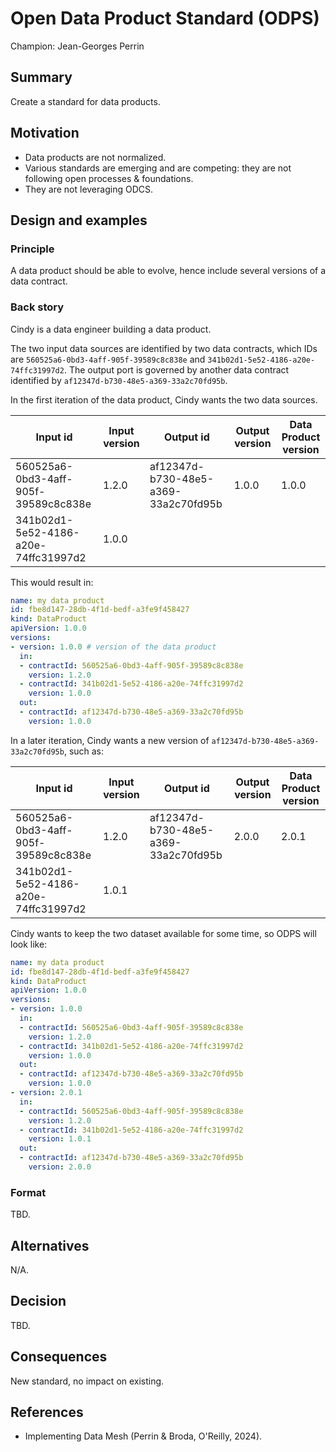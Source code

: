 # Open Data Product Standard (ODPS)

Champion: Jean-Georges Perrin

## Summary

Create a standard for data products.

## Motivation

* Data products are not normalized.
* Various standards are emerging and are competing: they are not following open processes & foundations.
* They are not leveraging ODCS.

## Design and examples

### Principle
A data product should be able to evolve, hence include several versions of a data contract.

### Back story
Cindy is a data engineer building a data product.

The two input data sources are identified by two data contracts, which IDs are `560525a6-0bd3-4aff-905f-39589c8c838e` and `341b02d1-5e52-4186-a20e-74ffc31997d2`. The output port is governed by another data contract identified by `af12347d-b730-48e5-a369-33a2c70fd95b`.

In the first iteration of the data product, Cindy wants the two data sources.

| Input id                             | Input version | Output id                            | Output version | Data Product version |
| ---                                  | ---           | ---                                  | ---            | ---                  |
| 560525a6-0bd3-4aff-905f-39589c8c838e | 1.2.0         | af12347d-b730-48e5-a369-33a2c70fd95b | 1.0.0          | 1.0.0                |
| 341b02d1-5e52-4186-a20e-74ffc31997d2 | 1.0.0         |                                      |                |                      |

This would result in:

```YAML
name: my data product
id: fbe8d147-28db-4f1d-bedf-a3fe9f458427
kind: DataProduct
apiVersion: 1.0.0
versions:
- version: 1.0.0 # version of the data product
  in:
  - contractId: 560525a6-0bd3-4aff-905f-39589c8c838e
    version: 1.2.0
  - contractId: 341b02d1-5e52-4186-a20e-74ffc31997d2
    version: 1.0.0
  out:
  - contractId: af12347d-b730-48e5-a369-33a2c70fd95b
    version: 1.0.0
```

In a later iteration, Cindy wants a new version of `af12347d-b730-48e5-a369-33a2c70fd95b`, such as:

| Input id                             | Input version | Output id                            | Output version | Data Product version |
| ---                                  | ---           | ---                                  | ---            | ---                  |
| 560525a6-0bd3-4aff-905f-39589c8c838e | 1.2.0         | af12347d-b730-48e5-a369-33a2c70fd95b | 2.0.0          | 2.0.1                |
| 341b02d1-5e52-4186-a20e-74ffc31997d2 | 1.0.1         |                                      |                |                      |

Cindy wants to keep the two dataset available for some time, so ODPS will look like:

```YAML
name: my data product
id: fbe8d147-28db-4f1d-bedf-a3fe9f458427
kind: DataProduct
apiVersion: 1.0.0
versions:
- version: 1.0.0
  in:
  - contractId: 560525a6-0bd3-4aff-905f-39589c8c838e
    version: 1.2.0
  - contractId: 341b02d1-5e52-4186-a20e-74ffc31997d2
    version: 1.0.0
  out:
  - contractId: af12347d-b730-48e5-a369-33a2c70fd95b
    version: 1.0.0
- version: 2.0.1
  in:
  - contractId: 560525a6-0bd3-4aff-905f-39589c8c838e
    version: 1.2.0
  - contractId: 341b02d1-5e52-4186-a20e-74ffc31997d2
    version: 1.0.1
  out:
  - contractId: af12347d-b730-48e5-a369-33a2c70fd95b
    version: 2.0.0
```

### Format

TBD.

## Alternatives

N/A.

## Decision

TBD.

## Consequences

New standard, no impact on existing.

## References

* Implementing Data Mesh (Perrin & Broda, O'Reilly, 2024).

